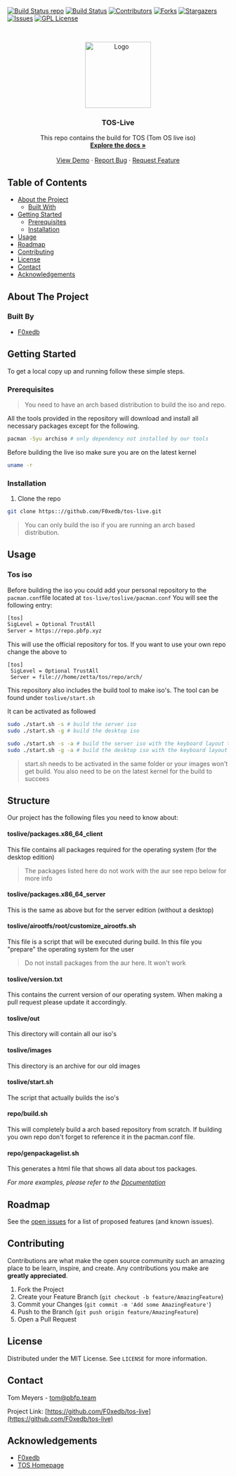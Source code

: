 [![Build Status repo][repo-build]][repo-url]
[![Build Status][iso-build]][iso-url]
[![Contributors][contributors-shield]][contributors-url]
[![Forks][forks-shield]][forks-url]
[![Stargazers][stars-shield]][stars-url]
[![Issues][issues-shield]][issues-url]
[![GPL License][license-shield]][license-url]



<!-- PROJECT LOGO -->
<br />
<p align="center">
  <a href="https://github.com/F0xedb/tos-live">
    <img src="https://tos.pbfp.xyz/images/logo.svg" alt="Logo" width="150" height="150">
  </a>

  <h3 align="center">TOS-Live</h3>

  <p align="center">
    This repo contains the build for TOS (Tom OS live iso)
    <br />
    <a href="https://github.com/F0Xedb/tos-live"><strong>Explore the docs »</strong></a>
    <br />
    <br />
    <a href="https://github.com/F0xedb/tos-live">View Demo</a>
    ·
    <a href="https://github.com/F0xedb/tos-live/issues">Report Bug</a>
    ·
    <a href="https://github.com/F0xedb/tos-live/issues">Request Feature</a>
  </p>
</p>


<!-- TABLE OF CONTENTS -->
## Table of Contents

* [About the Project](#about-the-project)
  * [Built With](#built-with)
* [Getting Started](#getting-started)
  * [Prerequisites](#prerequisites)
  * [Installation](#installation)
* [Usage](#usage)
* [Roadmap](#roadmap)
* [Contributing](#contributing)
* [License](#license)
* [Contact](#contact)
* [Acknowledgements](#acknowledgements)



<!-- ABOUT THE PROJECT -->
## About The Project

### Built By

* [F0xedb](https://www.pbfp.xyz)


<!-- GETTING STARTED -->
## Getting Started

To get a local copy up and running follow these simple steps.

### Prerequisites

> You need to have an arch based distribution to build the iso and repo.

All the tools provided in the repository will download and install all necessary packages except for the following.

```bash
pacman -Syu archiso # only dependency not installed by our tools
```

Before building the live iso make sure you are on the latest kernel 

```bash
uname -r
```



### Installation
 
1. Clone the repo
```sh
git clone https:://github.com/F0xedb/tos-live.git
```

> You can only build the iso if you are running an arch based distribution.


## Usage

### Tos iso

Before building the iso you could add your personal repository to the `pacman.conf`file located at `tos-live/toslive/pacman.conf`
You will see the following entry:

```bash
[tos]
SigLevel = Optional TrustAll
Server = https://repo.pbfp.xyz
```

This will use the official repository for tos. If you want to use your own repo change the above to

```
[tos]
 SigLevel = Optional TrustAll
 Server = file:///home/zetta/tos/repo/arch/
```

This repository also includes the build tool to make iso's. The tool can be found under `toslive/start.sh`

It can be activated as followed
```bash
sudo ./start.sh -s # build the server iso
sudo ./start.sh -g # build the desktop iso

sudo ./start.sh -s -a # build the server iso with the keyboard layout to azert
sudo ./start.sh -g -a # build the desktop iso with the keyboard layout to qwerty
```
> start.sh needs to be activated in the same folder or your images won't get build. You also need to be on the latest kernel for the build to succees


## Structure
Our project has the following files you need to know about:

#### toslive/packages.x86_64_client
This file contains all packages required for the operating system (for the desktop edition)
> The packages listed here do not work with the aur see repo below for more info


#### toslive/packages.x86_64_server
This is the same as above but for the server edition (without a desktop)


#### toslive/airootfs/root/customize_airootfs.sh
This file is a script that will be executed during build. In this file you "prepare" the operating system for the user
> Do not install packages from the aur here. It won't work

#### toslive/version.txt
This contains the current version of our operating system. When making a pull request please update it accordingly.

#### toslive/out
This directory will contain all our iso's

#### toslive/images
This directory is an archive for our old images

#### toslive/start.sh
The script that actually builds the iso's

#### repo/build.sh
This will completely build a arch based repository from scratch. If building you own repo don't forget to reference it in the pacman.conf file.

#### repo/genpackagelist.sh
This generates a html file that shows all data about tos packages.

_For more examples, please refer to the [Documentation](https://github.com/F0xedb/tos-live/wiki)_


<!-- ROADMAP -->
## Roadmap

See the [open issues](https://github.com/F0xedb/tos-live/issues) for a list of proposed features (and known issues).



<!-- CONTRIBUTING -->
## Contributing

Contributions are what make the open source community such an amazing place to be learn, inspire, and create. Any contributions you make are **greatly appreciated**.

1. Fork the Project
2. Create your Feature Branch (`git checkout -b feature/AmazingFeature`)
3. Commit your Changes (`git commit -m 'Add some AmazingFeature'`)
4. Push to the Branch (`git push origin feature/AmazingFeature`)
5. Open a Pull Request



<!-- LICENSE -->
## License

Distributed under the MIT License. See `LICENSE` for more information.



<!-- CONTACT -->
## Contact

Tom Meyers - tom@pbfp.team

Project Link: [https://github.com/F0xedb/tos-live](https://github.com/F0xedb/tos-live)



<!-- ACKNOWLEDGEMENTS -->
## Acknowledgements

* [F0xedb](https://www.pbfp.xyz)
* [TOS Homepage](https://tos.pbfp.xyz)





<!-- MARKDOWN LINKS & IMAGES -->
<!-- https://www.markdownguide.org/basic-syntax/#reference-style-links -->
[repo-build]: https://jenkins.pbfp.xyz/buildStatus/icon?job=tos-repo&style=flat-square&subject=repo+build
[repo-url]: https://jenkins.pbfp.xyz/job/tos-repo/
[iso-build]: https://jenkins.pbfp.xyz/buildStatus/icon?job=tos-iso&style=flat-square&subject=iso+build
[iso-url]: https://jenkins.pbfp.xyz/job/tos-iso/
[contributors-shield]: https://img.shields.io/github/contributors/F0xedb/tos-live.svg?style=flat-square
[contributors-url]: https://github.com/F0xedb/tos-live/graphs/contributors
[forks-shield]: https://img.shields.io/github/forks/F0xedb/tos-live.svg?style=flat-square
[forks-url]: https://github.com/oF0xedb/tos-live/network/members
[stars-shield]: https://img.shields.io/github/stars/F0xedb/tos-live.svg?style=flat-square
[stars-url]: https://github.com/F0xedb/tos-live/stargazers
[issues-shield]: https://img.shields.io/github/issues/F0xedb/tos-live.svg?style=flat-square
[issues-url]: https://github.com/F0xedb/tos-live/issues
[license-shield]: https://img.shields.io/github/license/F0xedb/tos-live.svg?style=flat-square
[license-url]: https://github.com/F0xedb/tos-live/blob/master/LICENSE.txt
[product-screenshot]: https://tos.pbfp.xyz/images/logo.svg

